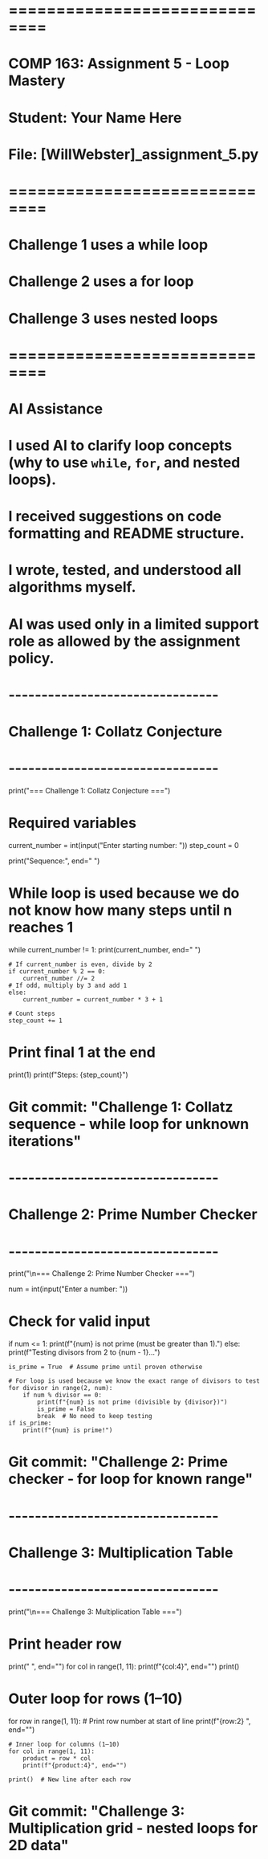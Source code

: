 # ==============================
# COMP 163: Assignment 5 - Loop Mastery
# Student: Your Name Here
# File: [WillWebster]_assignment_5.py
# ==============================
# Challenge 1 uses a while loop
# Challenge 2 uses a for loop
# Challenge 3 uses nested loops
# ==============================
# AI Assistance
# I used AI to **clarify loop concepts** (why to use `while`, `for`, and nested loops).  
# I received suggestions on **code formatting and README structure**.  
# I wrote, tested, and understood all algorithms myself.  
# AI was used only in a **limited support role** as allowed by the assignment policy. 
# --------------------------------
# Challenge 1: Collatz Conjecture
# --------------------------------
print("=== Challenge 1: Collatz Conjecture ===")

# Required variables
current_number = int(input("Enter starting number: "))
step_count = 0

print("Sequence:", end=" ")

# While loop is used because we do not know how many steps until n reaches 1
while current_number != 1:
    print(current_number, end=" ")

    # If current_number is even, divide by 2
    if current_number % 2 == 0:
        current_number //= 2
    # If odd, multiply by 3 and add 1
    else:
        current_number = current_number * 3 + 1

    # Count steps
    step_count += 1

# Print final 1 at the end
print(1)
print(f"Steps: {step_count}")

# Git commit: "Challenge 1: Collatz sequence - while loop for unknown iterations"


# --------------------------------
# Challenge 2: Prime Number Checker
# --------------------------------
print("\n=== Challenge 2: Prime Number Checker ===")

num = int(input("Enter a number: "))

# Check for valid input
if num <= 1:
    print(f"{num} is not prime (must be greater than 1).")
else:
    print(f"Testing divisors from 2 to {num - 1}...")

    is_prime = True  # Assume prime until proven otherwise

    # For loop is used because we know the exact range of divisors to test
    for divisor in range(2, num):
        if num % divisor == 0:
            print(f"{num} is not prime (divisible by {divisor})")
            is_prime = False
            break  # No need to keep testing
    if is_prime:
        print(f"{num} is prime!")

# Git commit: "Challenge 2: Prime checker - for loop for known range"


# --------------------------------
# Challenge 3: Multiplication Table
# --------------------------------
print("\n=== Challenge 3: Multiplication Table ===")

# Print header row
print("    ", end="")
for col in range(1, 11):
    print(f"{col:4}", end="")
print()

# Outer loop for rows (1–10)
for row in range(1, 11):
    # Print row number at start of line
    print(f"{row:2} ", end="")

    # Inner loop for columns (1–10)
    for col in range(1, 11):
        product = row * col
        print(f"{product:4}", end="")

    print()  # New line after each row

# Git commit: "Challenge 3: Multiplication grid - nested loops for 2D data"
